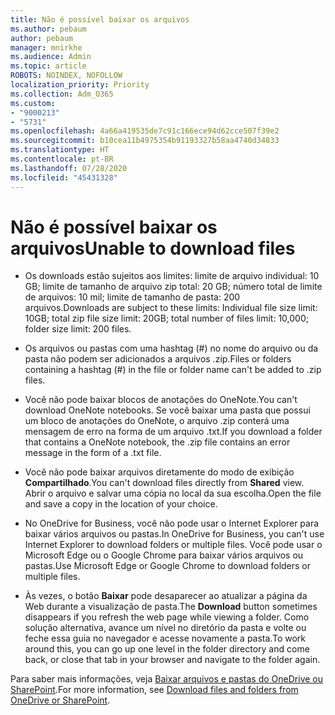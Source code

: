 ```yaml
---
title: Não é possível baixar os arquivos
ms.author: pebaum
author: pebaum
manager: mnirkhe
ms.audience: Admin
ms.topic: article
ROBOTS: NOINDEX, NOFOLLOW
localization_priority: Priority
ms.collection: Adm_O365
ms.custom:
- "9000213"
- "5731"
ms.openlocfilehash: 4a66a419535de7c91c166ece94d62cce507f39e2
ms.sourcegitcommit: b10cea11b4975354b91193327b58aa4740d34833
ms.translationtype: HT
ms.contentlocale: pt-BR
ms.lasthandoff: 07/28/2020
ms.locfileid: "45431328"
---
```

# <a name="unable-to-download-files"></a><span data-ttu-id="309ac-102">Não é possível baixar os arquivos</span><span class="sxs-lookup"><span data-stu-id="309ac-102">Unable to download files</span></span>

- <span data-ttu-id="309ac-103">Os downloads estão sujeitos aos limites: limite de arquivo individual: 10 GB; limite de tamanho de arquivo zip total: 20 GB; número total de limite de arquivos: 10 mil; limite de tamanho de pasta: 200 arquivos.</span><span class="sxs-lookup"><span data-stu-id="309ac-103">Downloads are subject to these limits: Individual file size limit: 10GB; total zip file size limit: 20GB; total number of files limit: 10,000; folder size limit: 200 files.</span></span>
- <span data-ttu-id="309ac-104">Os arquivos ou pastas com uma hashtag (#) no nome do arquivo ou da pasta não podem ser adicionados a arquivos .zip.</span><span class="sxs-lookup"><span data-stu-id="309ac-104">Files or folders containing a hashtag (#) in the file or folder name can't be added to .zip files.</span></span>  
    
- <span data-ttu-id="309ac-105">Você não pode baixar blocos de anotações do OneNote.</span><span class="sxs-lookup"><span data-stu-id="309ac-105">You can't download OneNote notebooks.</span></span> <span data-ttu-id="309ac-106">Se você baixar uma pasta que possui um bloco de anotações do OneNote, o arquivo .zip conterá uma mensagem de erro na forma de um arquivo .txt.</span><span class="sxs-lookup"><span data-stu-id="309ac-106">If you download a folder that contains a OneNote notebook, the .zip file contains an error message in the form of a .txt file.</span></span>  
    
- <span data-ttu-id="309ac-107">Você não pode baixar arquivos diretamente do modo de exibição **Compartilhado**.</span><span class="sxs-lookup"><span data-stu-id="309ac-107">You can't download files directly from **Shared**  view.</span></span> <span data-ttu-id="309ac-108">Abrir o arquivo e salvar uma cópia no local da sua escolha.</span><span class="sxs-lookup"><span data-stu-id="309ac-108">Open the file and save a copy in the location of your choice.</span></span>  
    
- <span data-ttu-id="309ac-109">No OneDrive for Business, você não pode usar o Internet Explorer para baixar vários arquivos ou pastas.</span><span class="sxs-lookup"><span data-stu-id="309ac-109">In OneDrive for Business, you can't use Internet Explorer to download folders or multiple files.</span></span> <span data-ttu-id="309ac-110">Você pode usar o Microsoft Edge ou o Google Chrome para baixar vários arquivos ou pastas.</span><span class="sxs-lookup"><span data-stu-id="309ac-110">Use Microsoft Edge or Google Chrome to download folders or multiple files.</span></span>  
    
- <span data-ttu-id="309ac-111">Às vezes, o botão **Baixar** pode desaparecer ao atualizar a página da Web durante a visualização de pasta.</span><span class="sxs-lookup"><span data-stu-id="309ac-111">The **Download** button sometimes disappears if you refresh the web page while viewing a folder.</span></span> <span data-ttu-id="309ac-112">Como solução alternativa, avance um nível no diretório da pasta e volte ou feche essa guia no navegador e acesse novamente a pasta.</span><span class="sxs-lookup"><span data-stu-id="309ac-112">To work around this, you can go up one level in the folder directory and come back, or close that tab in your browser and navigate to the folder again.</span></span>  
    
<span data-ttu-id="309ac-113">Para saber mais informações, veja [Baixar arquivos e pastas do OneDrive ou SharePoint](https://support.office.com/article/download-files-and-folders-from-onedrive-or-sharepoint-5c7397b7-19c7-4893-84fe-d02e8fa5df05).</span><span class="sxs-lookup"><span data-stu-id="309ac-113">For more information, see [Download files and folders from OneDrive or SharePoint](https://support.office.com/article/download-files-and-folders-from-onedrive-or-sharepoint-5c7397b7-19c7-4893-84fe-d02e8fa5df05).</span></span>